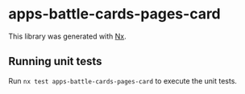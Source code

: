 # apps-battle-cards-pages-card

This library was generated with [Nx](https://nx.dev).

## Running unit tests

Run `nx test apps-battle-cards-pages-card` to execute the unit tests.
